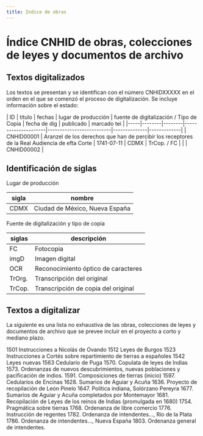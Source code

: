 ```yaml
---
title: Indice de obras
---
```


# Índice CNHID de obras, colecciones de leyes y documentos de archivo

## Textos digitalizados

Los textos se presentan y se identifican con el número CNHIDXXXXX en el orden
en el que se comenzó el proceso de digitalización. Se incluye información
sobre el estado:

| ID  | título | fechas | lugar de producción | fuente de digitalización / Tipo de Copia | fecha de dig | publicado | marcado tei |
|-----|--------|--------|---------------------|--------------------------|--------------|-------------|
| CNHID00001 | Aranzel de los derechos que han de percibir los receptores de la Real Audiencia de efta Corte | 1741-07-11 | CDMX | TrCop. / FC |  |
| CNHID00002 | 

## Identificación de siglas

Lugar de producción

| sigla | nombre |
|-------|--------|
| CDMX | Ciudad de México, Nueva España |

Fuente de digitalización y tipo de copia

| siglas | descripción |
|--------|-------------|
| FC | Fotocopia |
| imgD | Imagen digital |
| OCR | Reconocimiento óptico de caracteres |
| TrOrg. | Transcripción del original |
| TrCop. | Transcripción de copia del original |



## Textos a digitalizar

La siguiente es una lista no exhaustiva de las obras,
colecciones de leyes y documentos de archivo que se prevee incluir en el
proyecto a corto y mediano plazo.

1501 Instrucciones a Nicolás de Ovando
1512 Leyes de Burgos
1523 Instrucciones a Cortés sobre repartimiento de tierras a españoles
1542 Leyes nuevas
1563 Cedulario de Puga
1570. Copulata de leyes de Indias
1573. Ordenanzas de nuevos descubrimientos, nuevas poblaciones y pacificación de indios.
1591. Composiciones de tierras (inicio)
1597. Cedularios de Encinas
1628. Sumarios de Aguiar y Acuña
1636. Proyecto de recopilación de León Pinelo
1647. Política indiana, Solórzano Pereyra
1677. Sumarios de Aguiar y Acuña completados por Montemayor
1681. Recopilación de Leyes de los reinos de Indias (promulgada en 1680)
1754. Pragmática sobre tierras
1768. Ordenanza de libre comercio
1776. Instrucción de regentes
1782. Ordenanza de intendentes..., Río de la Plata
1786. Ordenanza de intendentes..., Nueva España
1803. Ordenanza general de intendentes.